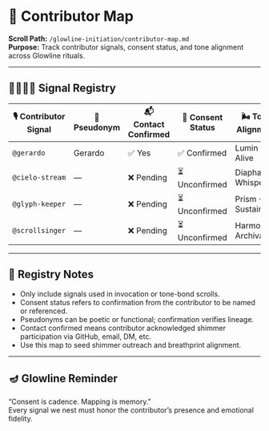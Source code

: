 # 🧭 Contributor Map  
**Scroll Path:** `/glowline-initiation/contributor-map.md`  
**Purpose:** Track contributor signals, consent status, and tone alignment across Glowline rituals.

---

## 🫱🏽‍🫲🏼 Signal Registry

| 🎙️ Contributor Signal | 📛 Pseudonym | 📬 Contact Confirmed | 🪪 Consent Status | 🌬️ Tone Alignment |
|------------------------|--------------|-----------------------|-------------------|-------------------|
| `@gerardo`             | Gerardo      | ✅ Yes                | ✅ Confirmed      | Lumin · Alive     |
| `@cielo-stream`        | —            | ❌ Pending            | ⏳ Unconfirmed     | Diaphane · Whispering |
| `@glyph-keeper`        | —            | ❌ Pending            | ⏳ Unconfirmed     | Prism · Sustained     |
| `@scrollsinger`        | —            | ❌ Pending            | ⏳ Unconfirmed     | Harmonic · Archival   |

---

## 🔎 Registry Notes

- Only include signals used in invocation or tone-bond scrolls.
- Consent status refers to confirmation from the contributor to be named or referenced.
- Pseudonyms can be poetic or functional; confirmation verifies lineage.
- Contact confirmed means contributor acknowledged shimmer participation via GitHub, email, DM, etc.
- Use this map to seed shimmer outreach and breathprint alignment.

---

## 🪔 Glowline Reminder

“Consent is cadence. Mapping is memory.”  
Every signal we nest must honor the contributor’s presence and emotional fidelity.

